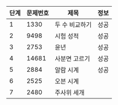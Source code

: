 | 단계  | 문제번호  |제목| 정보  | 
|---|---|---|---|
| 1  | 1330 |	두 수 비교하기| 성공  |  
| 2  | 9498 |시험 성적| 성공  |  
| 3  | 2753 |	윤년| 성공  |   
| 4  | 14681 |사분면 고르기| 성공  |   
| 5  | 2884 |	알람 시계| 성공  |   
| 6  | 2525 |오븐 시계|   |   
| 7  | 2480 |	주사위 세개|   |   
